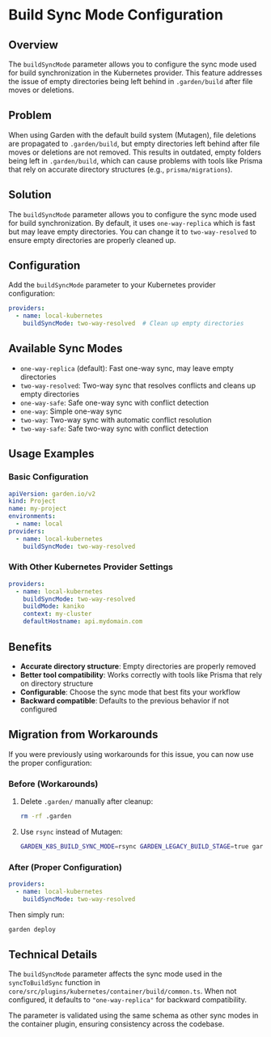 # Build Sync Mode Configuration

## Overview

The `buildSyncMode` parameter allows you to configure the sync mode used for build synchronization in the Kubernetes provider. This feature addresses the issue of empty directories being left behind in `.garden/build` after file moves or deletions.

## Problem

When using Garden with the default build system (Mutagen), file deletions are propagated to `.garden/build`, but empty directories left behind after file moves or deletions are not removed. This results in outdated, empty folders being left in `.garden/build`, which can cause problems with tools like Prisma that rely on accurate directory structures (e.g., `prisma/migrations`).

## Solution

The `buildSyncMode` parameter allows you to configure the sync mode used for build synchronization. By default, it uses `one-way-replica` which is fast but may leave empty directories. You can change it to `two-way-resolved` to ensure empty directories are properly cleaned up.

## Configuration

Add the `buildSyncMode` parameter to your Kubernetes provider configuration:

```yaml
providers:
  - name: local-kubernetes
    buildSyncMode: two-way-resolved  # Clean up empty directories
```

## Available Sync Modes

- `one-way-replica` (default): Fast one-way sync, may leave empty directories
- `two-way-resolved`: Two-way sync that resolves conflicts and cleans up empty directories
- `one-way-safe`: Safe one-way sync with conflict detection
- `one-way`: Simple one-way sync
- `two-way`: Two-way sync with automatic conflict resolution
- `two-way-safe`: Safe two-way sync with conflict detection

## Usage Examples

### Basic Configuration

```yaml
apiVersion: garden.io/v2
kind: Project
name: my-project
environments:
  - name: local
providers:
  - name: local-kubernetes
    buildSyncMode: two-way-resolved
```

### With Other Kubernetes Provider Settings

```yaml
providers:
  - name: local-kubernetes
    buildSyncMode: two-way-resolved
    buildMode: kaniko
    context: my-cluster
    defaultHostname: api.mydomain.com
```

## Benefits

- **Accurate directory structure**: Empty directories are properly removed
- **Better tool compatibility**: Works correctly with tools like Prisma that rely on directory structure
- **Configurable**: Choose the sync mode that best fits your workflow
- **Backward compatible**: Defaults to the previous behavior if not configured

## Migration from Workarounds

If you were previously using workarounds for this issue, you can now use the proper configuration:

### Before (Workarounds)

1. Delete `.garden/` manually after cleanup:
   ```bash
   rm -rf .garden
   ```

2. Use `rsync` instead of Mutagen:
   ```bash
   GARDEN_K8S_BUILD_SYNC_MODE=rsync GARDEN_LEGACY_BUILD_STAGE=true garden deploy
   ```

### After (Proper Configuration)

```yaml
providers:
  - name: local-kubernetes
    buildSyncMode: two-way-resolved
```

Then simply run:
```bash
garden deploy
```

## Technical Details

The `buildSyncMode` parameter affects the sync mode used in the `syncToBuildSync` function in `core/src/plugins/kubernetes/container/build/common.ts`. When not configured, it defaults to `"one-way-replica"` for backward compatibility.

The parameter is validated using the same schema as other sync modes in the container plugin, ensuring consistency across the codebase. 